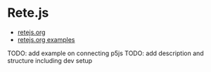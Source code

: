 # Rete.js

- [retejs.org](https://retejs.org/)
- [retejs.org examples](https://retejs.org/examples)

TODO: add example on connecting p5js
TODO: add description and structure including dev setup